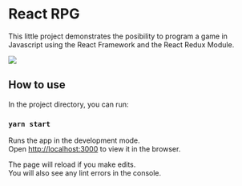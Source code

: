 # React RPG

This little project demonstrates the posibility to program a game in Javascript using the React Framework and the React Redux Module.

![](https://github.com/https://github.com/mantelfahrer/react-rpg/blob/main/react-rpg.gif)

## How to use

In the project directory, you can run:

### `yarn start`

Runs the app in the development mode.\
Open [http://localhost:3000](http://localhost:3000) to view it in the browser.

The page will reload if you make edits.\
You will also see any lint errors in the console.